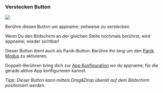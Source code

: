 <a name="button_hide"></a>
### Verstecken Button 
<div class="buttoncircle"><img  src="/buttons/ic_clear_black_24dp.png"></img></div> 

Berühre diesen Button um appname; zeitweise zu verstecken.

Wenn Du den Bildschirm an der gleichen Stelle nochmals berührst, wird appname; wieder sichtbar!

Dieser Button dient auch als Panik-Button: Berühre ihn _lang_ um den [Panik Modus](/panic) zu aktivieren.

Doppelt-Berühren bring dich zur [App Konfiguration](/setup/per-app-config/) wo du appname; für die gerade aktive App konfigurieren kannst.


*Tipp: Dieser Button kann mittels Drag&Drop überall auf dem Bildschirm positioniert werden.*